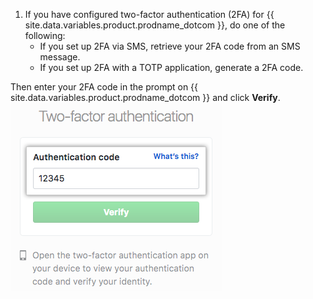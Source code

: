 1. If you have configured two-factor authentication (2FA) for {{ site.data.variables.product.prodname_dotcom }}, do one of the following:
    - If you set up 2FA via SMS, retrieve your 2FA code from an SMS message.
    - If you set up 2FA with a TOTP application, generate a 2FA code.

  Then enter your 2FA code in the prompt on {{ site.data.variables.product.prodname_dotcom }} and click **Verify**. ![The 2FA Authentication code field](/assets/images/help/desktop/2fa-code-field.png)

